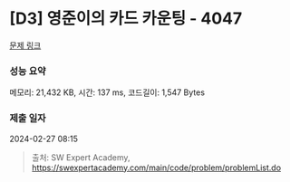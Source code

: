 # [D3] 영준이의 카드 카운팅 - 4047 

[문제 링크](https://swexpertacademy.com/main/code/problem/problemDetail.do?contestProbId=AWIsY84KEPMDFAWN) 

### 성능 요약

메모리: 21,432 KB, 시간: 137 ms, 코드길이: 1,547 Bytes

### 제출 일자

2024-02-27 08:15



> 출처: SW Expert Academy, https://swexpertacademy.com/main/code/problem/problemList.do